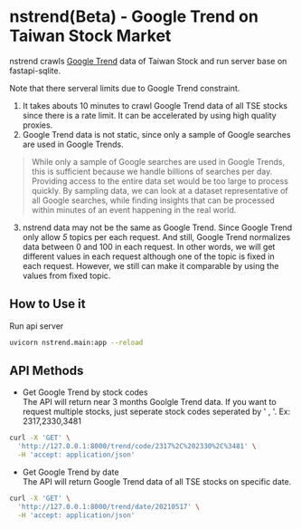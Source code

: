 # nstrend(Beta) - Google Trend on Taiwan Stock Market
nstrend crawls [Google Trend](https://trends.google.com/trends/) data of Taiwan Stock and run server base on fastapi-sqlite.


Note that there serveral limits due to Google Trend constraint.
1. It takes abouts 10 minutes to crawl Google Trend data of all TSE stocks since there is a rate limit. It can be accelerated by using high quality proxies.
2. Google Trend data is not static, since only a sample of Google searches are used in Google Trends.

>While only a sample of Google searches are used in Google Trends, this is sufficient because we handle billions of searches per day. Providing access to the entire data set would be too large to process quickly. By sampling data, we can look at a dataset representative of all Google searches, while finding insights that can be processed within minutes of an event happening in the real world.

3. nstrend data may not be the same as Google Trend.
Since Google Trend only allow *5* topics per each request. And still, Google Trend normalizes data between 0 and 100 in each request. In other words, we will get different values in each request although one of the topic is fixed in each request.
However, we still can make it comparable by using the values from fixed topic.

## How to Use it
Run api server
```bash
uvicorn nstrend.main:app --reload
```

## API Methods
* Get Google Trend by stock codes  
The API will return near 3 months Goolgle Trend data.
If you want to request multiple stocks,
just seperate stock codes seperated by ' , '.
Ex: 2317,2330,3481

```bash
curl -X 'GET' \
  'http://127.0.0.1:8000/trend/code/2317%2C%202330%2C%3481' \
  -H 'accept: application/json'
```

* Get Google Trend by date  
The API will return Google Trend data of all 
TSE stocks on specific date.
```bash
curl -X 'GET' \
  'http://127.0.0.1:8000/trend/date/20210517' \
  -H 'accept: application/json'
```
